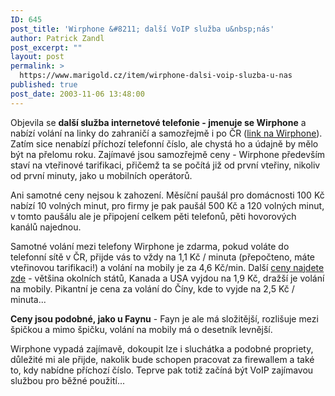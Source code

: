 ```yaml
---
ID: 645
post_title: 'Wirphone &#8211; další VoIP služba u&nbsp;nás'
author: Patrick Zandl
post_excerpt: ""
layout: post
permalink: >
  https://www.marigold.cz/item/wirphone-dalsi-voip-sluzba-u-nas
published: true
post_date: 2003-11-06 13:48:00
---
```

<P>Objevila se <STRONG>další služba internetové telefonie - jmenuje se Wirphone</STRONG> a nabízí volání na linky do zahraničí a samozřejmě i po ČR (<A href="http://www.wirphone.cz/" target=_blank>link na Wirphone</A>). Zatím sice nenabízí příchozí telefonní číslo, ale chystá ho a údajně by mělo být na přelomu roku. Zajímavé jsou samozřejmě ceny - Wirphone především staví na vteřinové tarifikaci, přičemž ta se počítá již od první vteřiny, nikoliv od první minuty, jako u mobilních operátorů. </P>
<P>Ani samotné ceny nejsou k zahození. Měsíční paušál pro domácnosti 100 Kč nabízí 10 volných minut, pro firmy je pak paušál 500 Kč a 120 volných minut, v tomto paušálu ale je připojení celkem pěti telefonů, pěti hovorových kanálů najednou. </P>
<P>Samotné volání mezi telefony Wirphone je zdarma, pokud voláte do telefonní sítě v ČR, přijde vás to vždy na 1,1 Kč / minuta (přepočteno, máte vteřinovou tarifikaci!) a volání na mobily je za 4,6 Kč/min. Další <A href="http://scripts.wirphone.com/price.php?lang=cz" target=_blank>ceny najdete zde</A> - většina okolních států, Kanada a USA vyjdou na 1,9 Kč, dražší je volání na mobily. Pikantní je cena za volání do Číny, kde to vyjde na 2,5 Kč / minuta... </P>
<P><STRONG>Ceny jsou podobné, jako u Faynu</STRONG> - Fayn je ale má složitější, rozlišuje mezi špičkou a mimo špičku, volání na mobily má o desetník levnější. </P>
<P>Wirphone vypadá zajímavě, dokoupit lze i sluchátka a podobné propriety, důležité mi ale přijde, nakolik bude schopen pracovat za firewallem a také to, kdy nabídne příchozí číslo. Teprve pak totiž začíná být VoIP zajímavou službou pro běžné použití...</P>